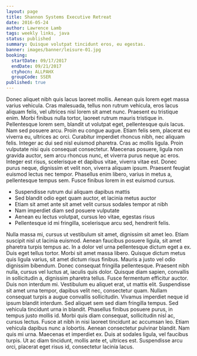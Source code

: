 ```yaml
---
layout: page
title: Shannon Systems Executive Retreat
date: 2016-05-24
author: Lawrence Lamb
tags: weekly links, java
status: published
summary: Quisque volutpat tincidunt eros, eu egestas.
banner: images/banner/leisure-01.jpg
booking:
  startDate: 09/17/2017
  endDate: 09/21/2017
  ctyhocn: ALLPAHX
  groupCode: SSER
published: true
---
```

Donec aliquet nibh quis lacus laoreet mollis. Aenean quis lorem eget massa varius vehicula. Cras malesuada, tellus non rutrum vehicula, eros lacus aliquam felis, vel ultrices nisl lorem sit amet nunc. Praesent eu tristique enim. Morbi finibus nulla tortor, laoreet rutrum mauris tristique in. Pellentesque lorem sem, blandit ut volutpat eget, pellentesque quis lacus. Nam sed posuere arcu. Proin eu congue augue.
Etiam felis sem, placerat eu viverra eu, ultrices ac orci. Curabitur imperdiet rhoncus nibh, nec aliquam felis. Integer ac dui sed nisl euismod pharetra. Cras ac mollis ligula. Proin vulputate nisi quis consequat consectetur. Maecenas posuere, ligula non gravida auctor, sem arcu rhoncus nunc, et viverra purus neque ac eros. Integer est risus, scelerisque et dapibus vitae, viverra vitae est. Donec purus neque, dignissim et velit non, viverra aliquam ipsum. Praesent feugiat euismod lectus nec tempor. Phasellus enim libero, varius in metus a, pellentesque tempus sem. Fusce finibus lorem in est euismod cursus.

* Suspendisse rutrum dui aliquam dapibus mattis
* Sed blandit odio eget quam auctor, et lacinia metus auctor
* Etiam sit amet ante sit amet velit cursus sodales tempor at nibh
* Nam imperdiet diam sed posuere vulputate
* Aenean eu lectus volutpat, cursus leo vitae, egestas risus
* Pellentesque id mi fringilla, scelerisque arcu sed, hendrerit felis.

Nulla massa mi, cursus ut vestibulum sit amet, dignissim sit amet leo. Etiam suscipit nisl ut lacinia euismod. Aenean faucibus posuere ligula, sit amet pharetra turpis tempus ac. In a dolor vel urna pellentesque dictum eget a ex. Duis eget tellus tortor. Morbi sit amet massa libero. Quisque dictum metus quis ligula varius, sit amet dictum risus finibus. Mauris a justo vel odio dignissim bibendum. Donec consequat fringilla pellentesque. Praesent nibh nulla, cursus vel luctus at, iaculis quis dolor. Quisque diam sapien, convallis in sollicitudin a, dignissim pharetra tellus. Fusce fermentum efficitur auctor. Duis non interdum mi. Vestibulum eu aliquet erat, ut mattis elit.
Suspendisse sit amet urna tempor, dapibus velit nec, consectetur quam. Nullam consequat turpis a augue convallis sollicitudin. Vivamus imperdiet neque id ipsum blandit interdum. Sed aliquet sem sed diam fringilla tempus. Sed vehicula tincidunt urna in blandit. Phasellus finibus posuere purus, in tempus justo mollis id. Morbi quis diam consequat, sollicitudin nisl ac, cursus lectus. Fusce at nibh in nisi laoreet tincidunt ac accumsan leo. Etiam vehicula dapibus nunc a lobortis. Aenean consectetur pulvinar blandit. Nam quis mi urna. Maecenas et imperdiet ex. Duis at sodales ligula, vel faucibus turpis. Ut ac diam tincidunt, mollis ante et, ultrices est. Suspendisse arcu orci, placerat eget risus id, consectetur lacinia lacus.
